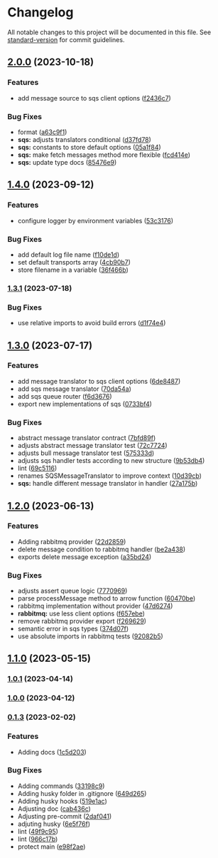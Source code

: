 # Changelog

All notable changes to this project will be documented in this file. See [standard-version](https://github.com/conventional-changelog/standard-version) for commit guidelines.

## [2.0.0](https://github.com/Coaktion/evolutty/compare/v1.4.0...v2.0.0) (2023-10-18)


### Features

* add message source to sqs client options ([f2436c7](https://github.com/Coaktion/evolutty/commit/f2436c7598e387bad89d51aba4346f94be70d148))


### Bug Fixes

* format ([a63c9f1](https://github.com/Coaktion/evolutty/commit/a63c9f199844070486c74f7eb68ca55da7f7ede2))
* **sqs:** adjusts translators conditional ([d37fd78](https://github.com/Coaktion/evolutty/commit/d37fd785e30b7ba1de2cbce83f2ca0d58c8e515f))
* **sqs:** constants to store default options ([05a1f84](https://github.com/Coaktion/evolutty/commit/05a1f84b5b70ea9b3eaaafac77fdeab230d8e1d0))
* **sqs:** make fetch messages method more flexible ([fcd414e](https://github.com/Coaktion/evolutty/commit/fcd414e055180fb5e32ed277c9bbb0db9adff500))
* **sqs:** update type docs ([85476e9](https://github.com/Coaktion/evolutty/commit/85476e9b4f7a39056050b009cc9aa1440ab972ee))

## [1.4.0](https://github.com/Coaktion/evolutty/compare/v1.3.1...v1.4.0) (2023-09-12)


### Features

* configure logger by environment variables ([53c3176](https://github.com/Coaktion/evolutty/commit/53c317665e1057c15d9e9e1fbd28718869611023))


### Bug Fixes

* add default log file name ([f10de1d](https://github.com/Coaktion/evolutty/commit/f10de1d4989831cac548c5100bdeb760f57997fb))
* set default transports array ([4cb90b7](https://github.com/Coaktion/evolutty/commit/4cb90b73ceca6f1f9dc1521b7c2ed851db19dc1b))
* store filename in a variable ([36f466b](https://github.com/Coaktion/evolutty/commit/36f466bd784b227041dbb8617e800e02e239f1f4))

### [1.3.1](https://github.com/Coaktion/evolutty/compare/v1.3.0...v1.3.1) (2023-07-18)


### Bug Fixes

* use relative imports to avoid build errors ([d1f74e4](https://github.com/Coaktion/evolutty/commit/d1f74e49bca15fcf4518b2657636d1d1ba25a0ed))

## [1.3.0](https://github.com/Coaktion/evolutty/compare/v1.2.1...v1.3.0) (2023-07-17)


### Features

* add message translator to sqs client options ([6de8487](https://github.com/Coaktion/evolutty/commit/6de8487392d8b93084367ea1e3cbbfdf34b204d1))
* add sqs message translator ([70da54a](https://github.com/Coaktion/evolutty/commit/70da54ade7f3fa4824bb7988f03f92e2970bd283))
* add sqs queue router ([f6d3676](https://github.com/Coaktion/evolutty/commit/f6d3676311d1ae9a923acad8e535421aa6182ef6))
* export new implementations of sqs ([0733bf4](https://github.com/Coaktion/evolutty/commit/0733bf4d73eebc97a86016808cad5349d9464c75))


### Bug Fixes

* abstract message translator contract ([7bfd89f](https://github.com/Coaktion/evolutty/commit/7bfd89f71dfc2bce4160c98cd1cc02b2972d2088))
* adjusts abstract message translator test ([72c7724](https://github.com/Coaktion/evolutty/commit/72c7724088d6dd2d236ed6442ee18d3ee8afe989))
* adjusts bull message translator test ([575333d](https://github.com/Coaktion/evolutty/commit/575333dda6be62c6a9dbb463229b5faeedcd7360))
* adjusts sqs handler tests according to new structure ([9b53db4](https://github.com/Coaktion/evolutty/commit/9b53db4a866ed0f4759ca872bdeec589d85cb6bc))
* lint ([69c5116](https://github.com/Coaktion/evolutty/commit/69c5116d29fdfa1a9e23ceecf2cf983f29c0c3f9))
* renames SQSMessageTranslator to improve context ([10d39cb](https://github.com/Coaktion/evolutty/commit/10d39cb3c3f12ce9ae3c4014ca0d160ad2027971))
* **sqs:** handle different message translator in handler ([27a175b](https://github.com/Coaktion/evolutty/commit/27a175b8880bfa6f5e018e0aac04154681771849))

## [1.2.0](https://github.com/Coaktion/evolutty/compare/v1.0.1...v1.2.0) (2023-06-13)


### Features

* Adding rabbitmq provider ([22d2859](https://github.com/Coaktion/evolutty/commit/22d28593a0941d3beb6672b0d96a8831bd572ebd))
* delete message condition to rabbitmq handler ([be2a438](https://github.com/Coaktion/evolutty/commit/be2a4382cdd9c2cf297387d118792071465a37fd))
* exports delete message exception ([a35bd24](https://github.com/Coaktion/evolutty/commit/a35bd2468c1ba8d8953a59d3bd18f9181790b198))


### Bug Fixes

* adjusts assert queue logic ([7770969](https://github.com/Coaktion/evolutty/commit/777096980a5d04901d2d0ef02e1655a35f56384e))
* parse processMessage method to arrow function ([60470be](https://github.com/Coaktion/evolutty/commit/60470be820df5aff611d9d10c7df2c042458d317))
* rabbitmq implementation without provider ([47d6274](https://github.com/Coaktion/evolutty/commit/47d627448e93f2b9dc6786e9c6d31708f4807979))
* **rabbitmq:** use less client options ([f657ebe](https://github.com/Coaktion/evolutty/commit/f657ebec20a0c5df60dc8ff5ddfbb40ded416e08))
* remove rabbitmq provider export ([f269629](https://github.com/Coaktion/evolutty/commit/f269629d122fcbcd4e5a4abcefd1eb44baa5e4e8))
* semantic error in sqs types ([374d07f](https://github.com/Coaktion/evolutty/commit/374d07f1c32cbd79dc10561076298146fd8bca8d))
* use absolute imports in rabbitmq tests ([92082b5](https://github.com/Coaktion/evolutty/commit/92082b5724ece8a4fcbb1777fd1b6343027cb391))

## [1.1.0](https://github.com/Coaktion/evolutty/compare/v1.0.1...v1.1.0) (2023-05-15)

### [1.0.1](https://github.com/Coaktion/evolutty/compare/v1.0.0...v1.0.1) (2023-04-14)

### [1.0.0](https://github.com/Coaktion/evolutty/compare/v0.1.4...v0.1.8) (2023-04-12)

### [0.1.3](https://github.com/Coaktion/evolutty/compare/v0.1.2...v0.1.3) (2023-02-02)

### Features

- Adding docs ([1c5d203](https://github.com/Coaktion/evolutty/commit/1c5d203cc72e922c04f01052dc4bd3321df1ff47))

### Bug Fixes

- Adding commands ([33198c9](https://github.com/Coaktion/evolutty/commit/33198c91dd2cb1aecf26de0a002a7abe865299c6))
- Adding husky folder in .gitignore ([649d265](https://github.com/Coaktion/evolutty/commit/649d26557f9e7accc7bfe7f893cf473ab652e0c3))
- Adding husky hooks ([519e1ac](https://github.com/Coaktion/evolutty/commit/519e1ac52a57dc8a7101f0465ea69810d4849993))
- Adjusting doc ([cab436c](https://github.com/Coaktion/evolutty/commit/cab436cf7f401f36216555ae1984750dd0db5cc0))
- Adjusting pre-commit ([2daf041](https://github.com/Coaktion/evolutty/commit/2daf04162ec2248ae18e7fedbf4602fe8f829ef5))
- adjuting husky ([6e5f76f](https://github.com/Coaktion/evolutty/commit/6e5f76fac9ff268f184241e0047201e2f8dd86fe))
- lint ([49f9c95](https://github.com/Coaktion/evolutty/commit/49f9c9575e63f811a8447f979337a2eb3481b781))
- lint ([966c17b](https://github.com/Coaktion/evolutty/commit/966c17bd3f90a169223c1dfacd04493284b63a01))
- protect main ([e98f2ae](https://github.com/Coaktion/evolutty/commit/e98f2ae445ca8094b3e934afe44b64919ef40dfe))
